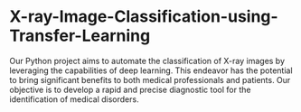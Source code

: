 # X-ray-Image-Classification-using-Transfer-Learning
Our Python project aims to automate the classification of X-ray images by leveraging the capabilities of deep learning. This endeavor has the potential to bring significant benefits to both medical professionals and patients. Our objective is to develop a rapid and precise diagnostic tool for the identification of medical disorders.
